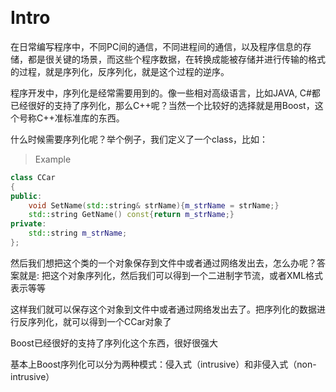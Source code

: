 &emsp;
# Intro

在日常编写程序中，不同PC间的通信，不同进程间的通信，以及程序信息的存储，都是很关键的场景，而这些个程序数据，在转换成能被存储并进行传输的格式的过程，就是序列化，反序列化，就是这个过程的逆序。


程序开发中，序列化是经常需要用到的。像一些相对高级语言，比如JAVA, C#都已经很好的支持了序列化，那么C++呢？当然一个比较好的选择就是用Boost，这个号称C++准标准库的东西。

什么时候需要序列化呢？举个例子，我们定义了一个class，比如：
>Example
```c++
class CCar
{
public:
	void SetName(std::string& strName){m_strName = strName;}
	std::string GetName() const{return m_strName;}
private:
	std::string m_strName;
};
```
然后我们想把这个类的一个对象保存到文件中或者通过网络发出去，怎么办呢？答案就是: 把这个对象序列化，然后我们可以得到一个二进制字节流，或者XML格式表示等等

这样我们就可以保存这个对象到文件中或者通过网络发出去了。把序列化的数据进行反序列化，就可以得到一个CCar对象了

Boost已经很好的支持了序列化这个东西，很好很强大

基本上Boost序列化可以分为两种模式：侵入式（intrusive）和非侵入式（non-intrusive）